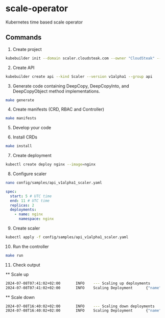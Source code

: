 # scale-operator

Kubernetes time based scale operator

## Commands

1. Create project

```bash
kubebuilder init --domain scaler.cloudsteak.com --owner "CloudSteak" --repo github.com/cloudsteak/scale-operator.git
```

2. Create API

```bash
kubebuilder create api --kind Scaler --version v1alpha1 --group api
```

3. Generate code containing DeepCopy, DeepCopyInto, and DeepCopyObject method implementations.

```bash
make generate
```

4. Create manifests (CRD, RBAC and Controller)

```bash
make manifests
```

5. Develop your code

6. Install CRDs

```bash
make install
```

7. Create deployment

```bash
kubectl create deploy nginx --image=nginx
```

8. Configure scaler

```bash
nano config/samples/api_v1alpha1_scaler.yaml
```

```yaml
spec:
  start: 5 # UTC time
  end: 11 # UTC time
  replicas: 2
  deployments:
    - name: nginx
      namespace: nginx
```

9. Create scaler

```bash
kubectl apply -f config/samples/api_v1alpha1_scaler.yaml
```

10. Run the controller

```bash
make run
```

11. Check output

\*\* Scale up

```bash
2024-07-08T07:41:02+02:00       INFO    --- Scaling up deployments      {"controller": "scaler", "controllerGroup": "api.scaler.cloudsteak.com", "controllerKind": "Scaler", "Scaler": {"name":"scaler-sample","namespace":"default"}, "namespace": "default", "name": "scaler-sample", "reconcileID": "d113f2c7-e8d2-4d9a-a3f9-3b51134e7dd1"}
2024-07-08T07:41:02+02:00       INFO    Scaling Deployment      {"name": "nginx", "namespace": "default", "replicas_to": 2, "replicas_from": 1}
```

\*\* Scale down

```bash
2024-07-08T16:40:02+02:00       INFO    --- Scaling down deployments    {"controller": "scaler", "controllerGroup": "api.scaler.cloudsteak.com", "controllerKind": "Scaler", "Scaler": {"name":"scaler-sample","namespace":"default"}, "namespace": "default", "name": "scaler-sample", "reconcileID": "c0668843-f7ee-4c7a-99d6-7cf6e5fbeb0f"}
2024-07-08T16:40:02+02:00       INFO    Scaling Deployment      {"name": "nginx", "namespace": "default", "replicas_to": 1, "replicas_from": 2}
```
